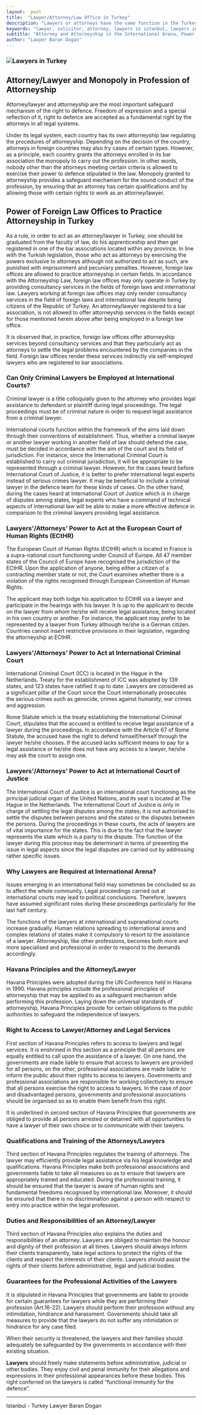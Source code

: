 ```yaml
---
layout:  post
title:  "Lawyer/Attorney/Law Office in Turkey"
description: "Lawyers or attorneys have the same function in the Turkey's law system. Attorney/lawyer and attorneyship are the most important profession for the right to defence.  Most of the lawyers/attorneys/law offices practice in Istanbul city"
keywords: "lawyer, solicitor, attorney, lawyers in istanbul, lawyers in turkey, attorney at law in istanbul, attorney in turkey, law office, law firm"
subtitle: "Attorney and Attorneyship in the International Arena, Power of Foreign Law Offices to Practice Attorneyship in Turkey,  Lawyers'/Attorneys’ Power to Act at International Criminal Court, Lawyers'/Attorneys’ Power to Act at the European Court of Human Rights (ECtHR), Lawyer/Attorney in Istanbul"
author: "Lawyer Baran Dogan"
---
```


### ![Lawyers in Turkey](https://camo.githubusercontent.com/d08eb5f2f025aea54077823b3288f55db9d5666d/687474703a2f2f692e68697a6c69726573696d2e636f6d2f44395250617a2e6a7067 "Attorney in Turkey")



## Attorney/Lawyer and Monopoly in Profession of Attorneyship 

Attorney/lawyer and attorneyship are the most important safeguard mechanism of the right to defence. Freedom of expression and a special reflection of it, right to defence are accepted as a fundamental right by the attorneys in all legal systems.  

Under its legal system, each country has its own attorneyship law regulating the procedures of attorneyship. Depending on the decision of the country, attorneys in foreign countries may also try cases of certain types. However, as a principle, each country grants the attorneys enrolled in its bar association the monopoly to carry out the profession. In other words, nobody other than the attorneys meeting certain criteria is allowed to exercise their power to defence stipulated in the law. Monopoly granted to attorneyship provides a safeguard mechanism for the sound conduct of the profession, by ensuring that an attorney has certain qualifications and by allowing those with certain rights to work as an attorney/lawyer.  

## Power of Foreign Law Offices to Practice Attorneyship in Turkey 

As a rule, in order to act as an attorney/lawyer in Turkey, one should be graduated from the faculty of law, do his apprenticeship and then get registered in one of the bar associations located within any province. In line with the Turkish legislation, those who act as attorneys by exercising the powers exclusive to attorneys although not authorized to act as such, are punished with imprisonment and pecuniary penalties. However, foreign law offices are allowed to practice attorneyship in certain fields. In accordance with the Attorneyship Law, foreign law offices may only operate in Turkey by providing consultancy services in the fields of foreign laws and international law. Lawyers working at foreign law offices may only render consultancy services in the field of foreign laws and international law despite being citizens of the Republic of Turkey. An attorney/lawyer registered to a bar association, is not allowed to offer attorneyship services in the fields except for those mentioned herein above after being employed in a foreign law office. 

It is observed that, in practice, foreign law offices offer attorneyship services beyond consultancy services and that they particularly act as attorneys to settle the legal problems encountered by the companies in the field. Foreign law offices render these services indirectly via self-employed lawyers who are registered to bar associations.

### Can Only Criminal Lawyers be Employed at International Courts?

Criminal lawyer is a title colloquially given to the attorney who provides legal assistance to defendant or plaintiff during legal proceedings. The legal proceedings must be of criminal nature in order to request legal assistance from a criminal lawyer.

International courts function within the framework of the aims laid down through their conventions of establishment. Thus, whether a criminal lawyer or another lawyer working in another field of law should defend the case, must be decided in accordance with the aim of the court and its field of jurisdiction. For instance, since the International Criminal Court is established to carry out criminal jurisdiction, it will be appropriate to be represented through a criminal lawyer. However, for the cases heard before International Court of Justice, it is better to prefer international legal experts instead of serious crimes lawyer. It may be beneficial to include a criminal lawyer in the defence team for these kinds of cases. On the other hand, during the cases heard at International Court of Justice which is in charge of disputes among states, legal experts who have a command of technical aspects of international law will be able to make a more effective defence in comparison to the criminal lawyers providing legal assistance.

### Lawyers'/Attorneys’ Power to Act at the European Court of Human Rights (ECtHR)

The European Court of Human Rights (ECtHR) which is located in France is a supra-national court functioning under Council of Europe. All 47 member states of the Council of Europe have recognised the jurisdiction of the ECtHR. Upon the application of anyone, being either a citizen of a contracting member state or not, the Court examines whether there is a violation of the rights recognised through European Convention of Human Rights.

The applicant may both lodge his application to ECtHR via a lawyer and participate in the hearings with his lawyer. It is up to the applicant to decide on the lawyer from whom he/she will receive legal assistance, being located in his own country or another. For instance, the applicant may prefer to be represented by a lawyer from Turkey although he/she is a German citizen. Countries cannot insert restrictive provisions in their legislation, regarding the attorneyship at ECtHR.

### Lawyers'/Attorneys’ Power to Act at International Criminal Court 

International Criminal Court (ICC) is located in the Hague in the Netherlands. Treaty for the establishment of ICC was adopted by 139 states, and 123 states have ratified it up to date. Lawyers are considered as a significant pillar of the Court since the Court internationally prosecutes the serious crimes such as genocide, crimes against humanity, war crimes and aggression. 

Rome Statute which is the treaty establishing the International Criminal Court, stipulates that the accused is entitled to receive legal assistance of a lawyer during the proceedings. In accordance with the Article 67 of Rome Statute, the accused have the right to defend himself/herself through the lawyer he/she chooses. If the accused lacks sufficient means to pay for a legal assistance or he/she does not have any access to a lawyer, he/she may ask the court to assign one. 

### Lawyers'/Attorneys’ Power to Act at International Court of Justice 

The International Court of Justice is an international court functioning as the principal judicial organ of the United Nations, and its seat is located at The Hague in the Netherlands. The International Court of Justice is only in charge of settling the legal disputes among the states; it is not authorised to settle the disputes between persons and the states or the disputes between the persons. During the proceedings in these courts, the acts of lawyers are of vital importance for the states. This is due to the fact that the lawyer represents the state which is a party to the dispute. The function of the lawyer during this process may be determinant in terms of presenting the issue in legal aspects since the legal disputes are carried out by addressing rather specific issues. 

### Why Lawyers are Required at International Arena? 

Issues emerging in an international field may sometimes be concluded so as to affect the whole community. Legal proceedings carried out at international courts may lead to political conclusions. Therefore, lawyers have assumed significant roles during these proceedings particularly for the last half century. 

The functions of the lawyers at international and supranational courts increase gradually. Human relations spreading to international arena and complex relations of states make it compulsory to resort to the assistance of a lawyer. Attorneyship, like other professions, becomes both more and more specialised and professional in order to respond to the demands accordingly. 

### Havana Principles and the Attorney/Lawyer

Havana Principles were adopted during the UN Conference held in Havana in 1990. Havana principles include the professional principles of attorneyship that may be applied to as a safeguard mechanism while performing this profession. Laying down the universal standards of attorneyship, Havana Principles provide for certain obligations to the public authorities to safeguard the independence of lawyers.

### Right to Access to Lawyer/Attorney and Legal Services 
 
First section of Havana Principles refers to access to lawyers and legal services. It is enshrined in this section as a principle that all persons are equally entitled to call upon the assistance of a lawyer. On one hand, the governments are made liable to ensure that access to lawyers are provided for all persons, on the other, professional associations are made liable to inform the public about their rights to access to lawyers. Governments and professional associations are responsible for working collectively to ensure that all persons exercise the right to access to lawyers. In the case of poor and disadvantaged persons, governments and professional associations should be organised so as to enable them benefit from this right. 

It is underlined in second section of Havana Principles that governments are obliged to provide all persons arrested or detained with all opportunities to have a lawyer of their own choice or to communicate with their lawyers. 

### Qualifications and Training of the Attorneys/Lawyers

Third section of Havana Principles regulates the training of attorneys. The lawyer may efficiently provide legal assistance via his legal knowledge and qualifications. Havana Principles make both professional associations and governments liable to take all measures so as to ensure that lawyers are appropriately trained and educated. During the professional training, it should be ensured that the lawyer is aware of human rights and fundamental freedoms recognised by international law. Moreover, it should be ensured that there is no discrimination against a person with respect to entry into practice within the legal profession. 

### Duties and Responsibilities of an Attorney/Lawyer

Third section of Havana Principles also explains the duties and responsibilities of an attorney. Lawyers are obliged to maintain the honour and dignity of their profession at all times. Lawyers should always inform their clients transparently, take legal actions to protect the rights of the clients and respect the interests of their clients. Lawyers should assist the rights of their clients before administrative, legal and judicial bodies.

### Guarantees for the Professional Activities of the Lawyers 

It is stipulated in Havana Principles that governments are liable to provide for certain guarantees for lawyers while they are performing their profession (Art.16-22). Lawyers should perform their profession without any intimidation, hindrance and harassment. Governments should take all measures to provide that the lawyers do not suffer any intimidation or hindrance for any case filed. 

When their security is threatened, the lawyers and their families should adequately be safeguarded by the governments in accordance with their existing situation.

**Lawyers** should freely make statements before administrative, judicial or other bodies. They enjoy civil and penal immunity for their allegations and expressions in their professional appearances before these bodies. This right conferred on the lawyers is called “functional immunity for the defence”. 

______________________________________________________________________________________________________________________________________

Istanbul - Turkey Lawyer Baran Dogan

